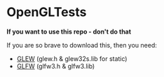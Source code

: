 # OpenGLTests

**If you want to use this repo - don't do that**

If you are so brave to download this, then you need:
  * [GLEW](http://glew.sourceforge.net/index.html) (glew.h & glew32s.lib for static)
  * [GLFW](https://www.glfw.org/download.html) (glfw3.h & glfw3.lib)
